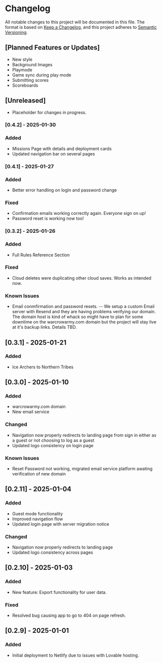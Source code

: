# Changelog

All notable changes to this project will be documented in this file.
The format is based on [Keep a Changelog](https://keepachangelog.com/), and this project adheres to [Semantic Versioning](https://semver.org/).

## [Planned Features or Updates] 
- New style
- Background Images
- Playmode
- Game sync during play mode
- Submitting scores 
- Scoreboards


## [Unreleased]
- Placeholder for changes in progress.

### [0.4.2] - 2025-01-30

### Added 
- Missions Page with details and deployment cards
- Updated navigation bar on several pages

### [0.4.1] - 2025-01-27

### Added 
- Better error handling on login and password change
  
### Fixed 
- Confirmation emails working correctly again. Everyone sign on up!
- Password reset is working now too!

### [0.3.2] - 2025-01-26

### Added 
- Full Rules Reference Section
  
### Fixed 
- Cloud deletes were duplicating other cloud saves. Works as intended now.

### Known Issues
- Email conmfirmation and password resets. 
    -- We setup a custom Email server with Resend and they are having problems verifying our domain. The domain host is kind of whack so might have to
    plan for some downtime on the warcrowarmy.com domain but the project will stay live at it's backup links. Details TBD.

## [0.3.1] - 2025-01-21

### Added
- Ice Archers to Northern Tribes
## [0.3.0] - 2025-01-10

### Added
- warcrowarmy.com domain
- New email service

### Changed
- Navigation now properly redirects to landing page from sign in either as a guest or not choosing to log as a guest
- Updated logo consistency on login page
### Known Issues
- Reset Password not working, migrated email service platform awating verification of new domain

## [0.2.11] - 2025-01-04
### Added
- Guest mode functionality
- Improved navigation flow
- Updated login page with server migration notice

### Changed
- Navigation now properly redirects to landing page
- Updated logo consistency across pages

## [0.2.10] - 2025-01-03
### Added
- New feature: Export functionality for user data.

### Fixed
- Resolved bug causing app to go to 404 on page refresh.

## [0.2.9] - 2025-01-01
### Added
- Initial deployment to Netlify due to issues with Lovable hosting.
